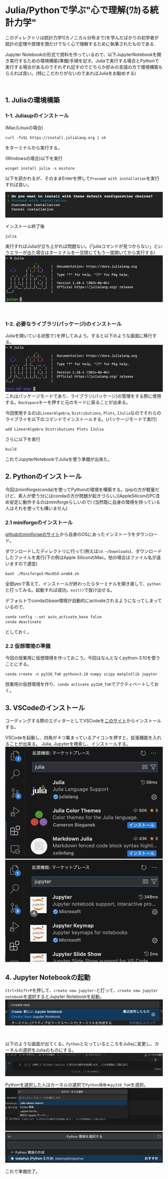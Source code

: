 # Julia/Pythonで学ぶ"心で理解(ﾜｶ)る統計力学"

このディレクトリは統計力学1(カノニカル分布まで)を学んだばかりの初学者が統計の定理や原理を頭だけでなく心で理解するために執筆されたものである.

Jupyter Notebookの形式で資料を作っているので、以下JupyterNotebookを開き実行するための環境構築(準備)手順を記す。Juliaで実行する場合とPythonで実行する場合があるのでそれぞれ記すのでどちらか好みの言語の方で環境構築もらえれば良い。(特にこだわりがないのであればJuliaをお勧めする)

<br>


## 1. Juliaの環境構築

### 1-1. Juliaupのインストール

(Mac/Linuxの場合)
```
curl -fsSL https://install.julialang.org | sh
```
をターミナルから実行する。

(Windowsの場合)以下を実行
```
winget install julia -s msstore
```
以下を訊かれるが、そのままEnterを押して`Proceed with installation`を実行すれば良い。

![juliaup_install](./Juliaup_Install.jpeg)

インストール終了後
```
julia
```
実行すればJuliaが立ち上がれば問題ない。(「juliaコマンドが見つからない」というエラーが出た場合はターミナルを一旦閉じてもう一度開いてから実行する)
![julia_activation](./julia_activation.png)

<br>

### 1-2. 必要なライブラリ(パッケージ)のインストール
Juliaを開いている状態で`]`を押してみよう。すると以下のような画面に移行する。
![julia_package](./julia_package.png)
これはパッケージモードであり、ライブラリ(パッケージ)の管理をする際に使用する。`Backspace`キーを押すと元のモードに戻ることが出来る。

今回使用するのは`LinearAlgebra`, `Distributions`, `Plots`, `IJulia`なのでそれらのライブライを以下のコマンドでインストールする。(パッケージモードで実行)
```
add LinearAlgebra Distributions Plots IJulia
```
さらに以下を実行
```
build
```
これでJupyterNotebookでJuliaを使う準備が出来た。


## 2. Pythonのインストール
今回はminiforge(conda)を使ってPythonの環境を構築する。(pipの方が軽量だけど、素人が使う分にはcondaの方が問題が起きづらい。)(AppleSiliconのPC含め安定に動作するのはminiforgeらしいので)
(当然既に自身の環境を持っている人はそれを使っても構いません)

### 2.1 miniforgeのインストール
[githubのminiforgeのサイト](https://github.com/conda-forge/miniforge/?tab=readme-ov-file)から自身のOSにあったインストーラをダウンロード。

ダウンロードしたディレクトリに行って(例えば`cd ~/Downloads`)、ダウンロードしたファイルを実行(下の例はApple SiliconのMac。他の場合はファイル名が違いますので適宜)
```
bash ./Miniforge3-MacOSX-arm64.sh
```
全部yesで答えて、インストールが終わったらターミナルを開き直して、`python`と打ってみる。起動すれば成功。`exit()`で抜け出せる。

デフォルトでcondaのbase環境が自動的にactivateされるようになってしまっているので、
```
conda config --set auto_activate_base false
conda deactivate
```
としておく。

### 2.2 仮想環境の準備
今回の授業用に仮想環境を作っておこう。今回はなんとなくpython-3.10を使うことにする。
```
conda create -n py310_ToK python=3.10 numpy scipy matplotlib jupyter
```
授業用の仮想環境を作り、`conda activate py310_ToK`でアクティベートしておく。



## 3. VSCodeのインストール　
コーディングする際のエディターとしてVSCodeを[このサイト](https://code.visualstudio.com/download)からインストールする。

VSCodeを起動し、四角が４つ集まっているアイコンを押すと、拡張機能を入れることが出来る。
Julia, Jupyterを検索し、インストールする。
![extention_julia](./extention_julia.png)
![extention_jupyter](./extention_jupyter.png)

## 4. Jupyter Notebookの起動
`Ctrl+Shift+P`を押して、`create new jupyter~`と打って、`create new jupyter notebook`を選択するとJupyter Notebookを起動。
![activate](create_new.png)

<br>

以下のような画面が出てくる。`Python`となっているところをJuliaに変更し、カーネルの選択をJuliaのものにする。
![jupyter](jupyter.png)

Pythonを選択した人はカーネルの選択で`Python環境`=>`py310_ToK`を選択。
![step1](step1.png)
![step2](step2.png)

これで準備完了。
